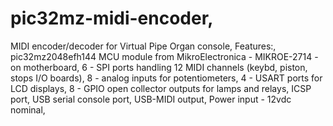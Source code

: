 # pic32mz-midi-encoder,
MIDI encoder/decoder for Virtual Pipe Organ console,
Features:,
pic32mz2048efh144 MCU module from MikroElectronica - MIKROE-2714 - on motherboard,
6 - SPI ports handling 12 MIDI channels (keybd, piston, stops I/O boards),
8 - analog inputs for potentiometers,
4 - USART ports for LCD displays,
8 - GPIO open collector outputs for lamps and relays,
ICSP port,
USB serial console port,
USB-MIDI output,
Power input - 12vdc nominal,
